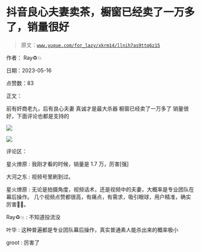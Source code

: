 # 抖音良心夫妻卖茶，橱窗已经卖了一万多了，销量很好

> 原文：[`www.yuque.com/for_lazy/xkrm14/llnih7as9ttq6z15`](https://www.yuque.com/for_lazy/xkrm14/llnih7as9ttq6z15)

作者： Ray♻️💥

日期：2023-05-16

点赞数：83

正文：

前有奸商老九，后有良心夫妻 真诚才是最大杀器 橱窗已经卖了一万多了 销量很好，下面评论也都是支持的

![](img/4a505f82b9e081b4f7fb8d630d7db983.png)  

![](img/609256c5bb0d097a848b40f3cb15266a.png)

评论区：

星火燎原 : 我刚才看的时候，销量是 1.7 万，厉害[强]

大河之东 : 视频号里刷到过。

星火燎原 : 无论是拍摄角度，视频话术，还是视频中的夫妻，大概率是专业团队在幕后操作。 几个视频点赞都很高，有痛点，有需求，吸引眼球，用户精准，确实厉害👍🏻。

Ray♻️💥 : 不知道投流没

叶华 : 这种普遍都是专业团队幕后操作，真实普通素人能杀出来的概率极小

groot : 厉害了



